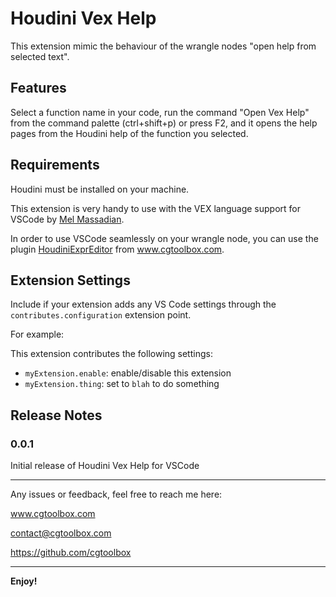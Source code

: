 # Houdini Vex Help

This extension mimic the behaviour of the wrangle nodes "open help from selected text".

## Features

Select a function name in your code, run the command "Open Vex Help" from the command palette (ctrl+shift+p) or press F2, and it opens the help pages from the Houdini help of the function you selected.

## Requirements

Houdini must be installed on your machine.

This extension is very handy to use with the VEX language support for VSCode by [Mel Massadian](https://github.com/melMass/vscode-vex).

In order to use VSCode seamlessly on your wrangle node, you can use the plugin [HoudiniExprEditor](http://cgtoolbox.com/houdini-expression-editor/) from www.cgtoolbox.com.



## Extension Settings

Include if your extension adds any VS Code settings through the `contributes.configuration` extension point.

For example:

This extension contributes the following settings:

* `myExtension.enable`: enable/disable this extension
* `myExtension.thing`: set to `blah` to do something

## Release Notes

### 0.0.1

Initial release of Houdini Vex Help for VSCode

---

Any issues or feedback, feel free to reach me here:

www.cgtoolbox.com

contact@cgtoolbox.com

https://github.com/cgtoolbox

---
**Enjoy!**

